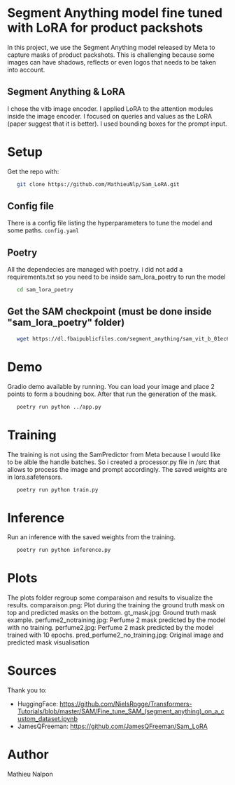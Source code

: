 # Segment Anything model fine tuned with LoRA for product packshots

In this project, we use the Segment Anything model released by Meta to capture masks of product packshots. This is challenging because some images can have shadows, reflects or even logos that needs to be taken into account.

## Segment Anything & LoRA

I chose the vitb image encoder. I applied LoRA to the attention modules inside the image encoder. I focused on queries and values as the LoRA (paper suggest that it is better).
I used bounding boxes for the prompt input.
# Setup
Get the repo with:
```sh
   git clone https://github.com/MathieuNlp/Sam_LoRA.git
```
## Config file
There is a config file listing the hyperparameters to tune the model and some paths.
`
   config.yaml
`
## Poetry
All the dependecies are managed with poetry. i did not add a requirements.txt so you need to be inside sam_lora_poetry to run the model
```sh
   cd sam_lora_poetry
```

## Get the SAM checkpoint (must be done inside "sam_lora_poetry" folder)
```sh
   wget https://dl.fbaipublicfiles.com/segment_anything/sam_vit_b_01ec64.pth
```
# Demo
Gradio demo available by running. You can load your image and place 2 points to form a boudning box. After that run the generation of the mask.
```sh
   poetry run python ../app.py
```

# Training
The training is not using the SamPredictor from Meta because I would like to be alble the handle batches. So i created a processor.py file in /src that allows to process the image and prompt accordingly. The saved weights are in lora.safetensors.
```sh
   poetry run python train.py
```

# Inference
Run an inference with the saved weights from the training.
```sh
   poetry run python inference.py
```
# Plots
The plots folder regroup some comparaison and results to visualize the results.
comparaison.png: Plot during the training the ground truth mask on top and predicted masks on the bottom.
gt_mask.jpg: Ground truth mask example.
perfume2_notraining.jpg: Perfume 2 mask predicted by the model with no training.
perfume2.jpg: Perfume 2 mask predicted by the model trained with 10 epochs.
pred_perfume2_no_training.jpg: Original image and predicted mask visualisation


# Sources
Thank you to:
- HuggingFace: https://github.com/NielsRogge/Transformers-Tutorials/blob/master/SAM/Fine_tune_SAM_(segment_anything)_on_a_custom_dataset.ipynb
- JamesQFreeman: https://github.com/JamesQFreeman/Sam_LoRA

# Author
Mathieu Nalpon

